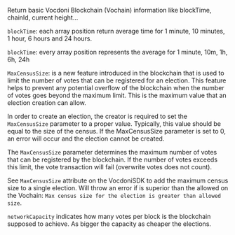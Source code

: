 Return basic Vocdoni Blockchain (Vochain) information like blockTime, chainId, current height...

`blockTime`: each array position return average time for 1 minute, 10 minutes, 1 hour, 6 hours and 24 hours.

`blockTime`: every array position represents the average for 1 minute, 10m, 1h, 6h, 24h

`MaxCensusSize`: is a new feature introduced in the blockchain that is used to limit the number of  votes that can be registered for an election. This feature helps to prevent any potential overflow of the blockchain when the number of votes goes beyond the maximum limit. This is the maximum value  that an election creation can allow.

In order to create an election, the creator is required to set the `MaxCensusSize` parameter to a proper value. Typically, this value should be equal to the size of the census. If the MaxCensusSize parameter is set to 0, an error will occur and the election cannot be created.

The `MaxCensusSize` parameter determines the maximum number of votes that can be registered by the blockchain.  If the number of votes exceeds this limit, the vote transaction will fail (overwrite votes does not count).

See `MaxCensusSize` attribute on the VocdoniSDK  to add the maximum census size to a single election. Will throw an error if is superior than the allowed on the Vochain: `Max census size for the election is greater than allowed size`.

`networkCapacity`  indicates how many votes per block is the blockchain supposed to achieve. As bigger the capacity as cheaper the elections.